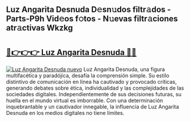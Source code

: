 ## Luz Angarita Desnuda D𝚎sn𝚞dos filtr𝚊dos - Parts-P9h Vid𝚎os f𝚘tos - N𝚞evas filtr𝚊ciones atr𝚊ctivas Wkzkg

# <h2><a href="http://mb7nan.tromn.icu/?c=Luz+Angarita+Desnuda">🔗👉👉👉 Luz Angarita Desnuda 🔗🔗</a></h2>

[![Luz Angarita Desnuda nuevo](https://i.imgur.com/pEAQMta.gif)](http://mb7nan.tromn.icu/?c=Luz+Angarita+Desnuda)
Luz Angarita Desnuda, una figura multifacética y paradójica, desafía la comprensión simple. Su estilo distintivo de comunicación en línea ha cautivado y provocado críticas, generando debates sobre ética, individualidad y las complejidades de las sociedades digitales. Independientemente de sus decisiones futuras, su huella en el mundo virtual es imborrable. Con una determinación inquebrantable y un cautivador innegable, la influencia de Luz Angarita Desnuda en los medios digitales no tiene límites.
